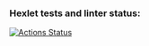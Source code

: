 ### Hexlet tests and linter status:
[![Actions Status](https://github.com/AnnaBaranenko/qa-engineer-project-84/actions/workflows/hexlet-check.yml/badge.svg)](https://github.com/AnnaBaranenko/qa-engineer-project-84/actions)